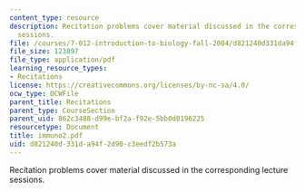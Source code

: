 ```yaml
---
content_type: resource
description: Recitation problems cover material discussed in the corresponding lecture
  sessions.
file: /courses/7-012-introduction-to-biology-fall-2004/d821240d331da94f2d90c3eedf2b573a_immuno2.pdf
file_size: 123897
file_type: application/pdf
learning_resource_types:
- Recitations
license: https://creativecommons.org/licenses/by-nc-sa/4.0/
ocw_type: OCWFile
parent_title: Recitations
parent_type: CourseSection
parent_uid: 862c3488-d99e-bf2a-f92e-5bb0d0196225
resourcetype: Document
title: immuno2.pdf
uid: d821240d-331d-a94f-2d90-c3eedf2b573a
---
```

Recitation problems cover material discussed in the corresponding lecture sessions.